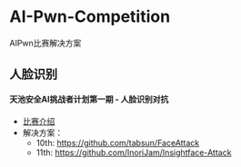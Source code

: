 # AI-Pwn-Competition
AIPwn比赛解决方案

## 人脸识别


#### 天池安全AI挑战者计划第一期 - 人脸识别对抗
- [比赛介绍](https://tianchi.aliyun.com/competition/entrance/231745/introduction)
- 解决方案：
  - 10th: https://github.com/tabsun/FaceAttack
  - 11th: https://github.com/InoriJam/Insightface-Attack
  
  
